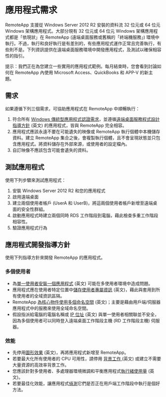 
<properties 
    pageTitle="RemoteApp 的應用程式需求"
    description="深入了解您想要用於 RemoteApp 的應用程式需求" 
    services="remoteapp" 
    solutions="" documentationCenter="" 
    authors="lizap" 
    manager="mbaldwin" />

<tags 
    ms.service="remoteapp" 
    ms.workload="compute" 
    ms.tgt_pltfrm="na" 
    ms.devlang="na" 
    ms.topic="article" 
    ms.date="03/11/2015" 
    ms.author="elizapo" />



# 應用程式需求
RemoteApp 支援從 Windows Server 2012 R2 安裝的資料流 32 位元或 64 位元 Windows 架構應用程式。大部分現有 32 位元或 64 位元 Windows 架構應用程式都是「依現狀」在 RemoteApp (遠端桌面服務或舊稱的「終端機服務」) 環境中執行。不過，執行和良好執行是有差別的，有些應用程式運作正常且完善執行，有些則不是。下列資訊提供在遠端桌面服務環境中開發應用程式，及測試以確保相容性的指引。

提示：我們正在為您建立一些實用的應用程式範例。每月結束時，您會看到討論如何在 RemoteApp 內使用 Microsoft Access、QuickBooks 和 APP-V 的新主題。

## 需求
如果遵循下列三個需求，可協助應用程式在 RemoteApp 中順暢執行： 

1.	符合所有 [Windows 傳統型應用程式認證需求](https://msdn.microsoft.com/library/windows/desktop/hh749939.aspx)，並遵循[遠端桌面服務程式設計指導方針](https://msdn.microsoft.com/library/aa383490.aspx) (英文) 的應用程式，皆與 RemoteApp 完全相容。 
2.	應用程式應該永遠不要在可能遺失的映像或 RemoteApp 執行個體中本機儲存資料。建立 RemoteApp 集合之後，會複製執行個體，且不會呈現狀態並只包含應用程式。將資料儲存在外部來源，或使用者的設定檔內。 
3.	自訂映像不應該包含可能會遺失的資料。  

## 測試應用程式
使用下列步驟來測試應用程式：

1.	安裝 Windows Server 2012 R2 和您的應用程式
2.	啟用遠端桌面
3.	建立兩個使用者帳戶 (UserA 和 UserB)，將這兩個使用者帳戶新增至遠端桌面的安全性群組。 
4.	啟動應用程式時建立兩個同時 RDS 工作階段到電腦，藉此檢查多重工作階段相容性。
5.	驗證應用程式行為

## 應用程式開發指導方針
使用下列指導方針來開發 RemoteApp 的應用程式。 

### 多個使用者
 
- 為[單一使用者安裝一個應用程式](https://msdn.microsoft.com/library/aa380661.aspx) (英文) 可能在多使用者環境中造成問題。 
- 應用程式應在使用者特定位置中[儲存使用者專屬資訊](https://msdn.microsoft.com/library/aa383452.aspx) (英文)，藉此與套用到所有使用者的全域資訊區隔。 
- RemoteApp [為核心物件使用多個命名空間](https://msdn.microsoft.com/library/aa382954.aspx) (英文)；主要是藉由用戶端/伺服器應用程式中的服務來使用全域命名空間。 
- 假設指派給電腦的電腦名稱或 [IP 位址](https://msdn.microsoft.com/library/aa382942.aspx) (英文) 與單一使用者相關聯並不安全，因為多個使用者可以同時登入遠端桌面工作階段主機 (RD 工作階段主機) 伺服器。 

### 效能
- 先停用[圖形效果](https://msdn.microsoft.com/library/aa380822.aspx) (英文)，再將應用程式新增至 RemoteApp。
- 若要最大化所有使用者的 CPU 可用性，請停用 [ 背景工作 ](https://msdn.microsoft.com/library/aa380665.aspx) (英文) 或建立不需要大量資源的高效率背景工作。 
- 您應該針對多使用者、多處理器環境微調和平衡應用程式[執行緒使用量](https://msdn.microsoft.com/library/aa383520.aspx) (英文)。
- 若要最佳化效能，讓應用程式[偵測](https://msdn.microsoft.com/library/aa380798.aspx)它們是否正在用戶端工作階段中執行是個好方法。 


<!--HONumber=52--> 